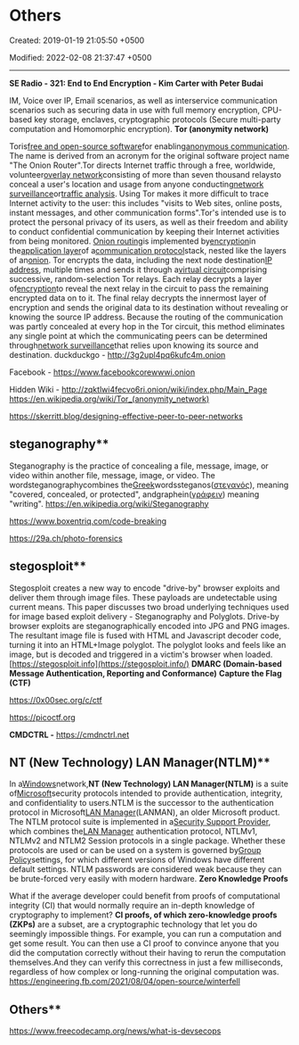 # Others

Created: 2019-01-19 21:05:50 +0500

Modified: 2022-02-08 21:37:47 +0500

---

**SE Radio - 321: End to End Encryption - Kim Carter with Peter Budai**

IM, Voice over IP, Email scenarios, as well as interservice communication scenarios such as securing data in use with full memory encryption, CPU-based key storage, enclaves, cryptographic protocols (Secure multi-party computation and Homomorphic encryption).
**Tor (anonymity network)**

Toris[free and open-source software](https://en.wikipedia.org/wiki/Free_and_open-source_software)for enabling[anonymous communication](https://en.wikipedia.org/wiki/Internet_anonymity). The name is derived from an acronym for the original software project name "The Onion Router".Tor directs Internet traffic through a free, worldwide, volunteer[overlay network](https://en.wikipedia.org/wiki/Overlay_network)consisting of more than seven thousand relaysto conceal a user's location and usage from anyone conducting[network surveillance](https://en.wikipedia.org/wiki/Computer_surveillance#Network_surveillance)or[traffic analysis](https://en.wikipedia.org/wiki/Traffic_analysis#In_computer_security). Using Tor makes it more difficult to trace Internet activity to the user: this includes "visits to Web sites, online posts, instant messages, and other communication forms".Tor's intended use is to protect the personal privacy of its users, as well as their freedom and ability to conduct confidential communication by keeping their Internet activities from being monitored.
[Onion routing](https://en.wikipedia.org/wiki/Onion_routing)is implemented by[encryption](https://en.wikipedia.org/wiki/Encryption)in the[application layer](https://en.wikipedia.org/wiki/Application_layer)of a[communication protocol](https://en.wikipedia.org/wiki/Communication_protocol)stack, nested like the layers of an[onion](https://en.wikipedia.org/wiki/Onion). Tor encrypts the data, including the next node destination[IP address](https://en.wikipedia.org/wiki/IP_address), multiple times and sends it through a[virtual circuit](https://en.wikipedia.org/wiki/Virtual_circuit)comprising successive, random-selection Tor relays. Each relay decrypts a layer of[encryption](https://en.wikipedia.org/wiki/Encryption)to reveal the next relay in the circuit to pass the remaining encrypted data on to it. The final relay decrypts the innermost layer of encryption and sends the original data to its destination without revealing or knowing the source IP address. Because the routing of the communication was partly concealed at every hop in the Tor circuit, this method eliminates any single point at which the communicating peers can be determined through[network surveillance](https://en.wikipedia.org/wiki/Computer_and_network_surveillance)that relies upon knowing its source and destination.
duckduckgo - <http://3g2upl4pq6kufc4m.onion>

Facebook - <https://www.facebookcorewwwi.onion>

Hidden Wiki - <http://zqktlwi4fecvo6ri.onion/wiki/index.php/Main_Page>
<https://en.wikipedia.org/wiki/Tor_(anonymity_network)>

<https://skerritt.blog/designing-effective-peer-to-peer-networks>

## steganography**

Steganography is the practice of concealing a file, message, image, or video within another file, message, image, or video. The wordsteganographycombines the[Greek](https://en.wikipedia.org/wiki/Greek_language)wordssteganos([στεγανός](https://en.wiktionary.org/wiki/%CF%83%CF%84%CE%B5%CE%B3%CE%B1%CE%BD%CF%8C%CF%82#Greek)), meaning "covered, concealed, or protected", andgraphein([γράφειν](https://en.wiktionary.org/wiki/%CE%B3%CF%81%CE%AC%CF%86%CE%B5%CE%B9%CE%BD#Greek)) meaning "writing".
<https://en.wikipedia.org/wiki/Steganography>

<https://www.boxentriq.com/code-breaking>

<https://29a.ch/photo-forensics>

## stegosploit**

Stegosploit creates a new way to encode "drive-by" browser exploits and deliver them through image files. These payloads are undetectable using current means. This paper discusses two broad underlying techniques used for image based exploit delivery - Steganography and Polyglots. Drive-by browser exploits are steganographically encoded into JPG and PNG images. The resultant image file is fused with HTML and Javascript decoder code, turning it into an HTML+Image polyglot. The polyglot looks and feels like an image, but is decoded and triggered in a victim's browser when loaded.
[https://stegosploit.info](https://stegosploit.info/)
**DMARC (Domain-based Message Authentication, Reporting and Conformance)**
**Capture the Flag (CTF)**

<https://0x00sec.org/c/ctf>

<https://picoctf.org>

**CMDCTRL -** <https://cmdnctrl.net>

## NT (New Technology) LAN Manager(NTLM)**

In a[Windows](https://www.wikiwand.com/en/Microsoft_Windows)network,**NT (New Technology) LAN Manager(NTLM)** is a suite of[Microsoft](https://www.wikiwand.com/en/Microsoft)security protocols intended to provide authentication, integrity, and confidentiality to users.NTLM is the successor to the authentication protocol in Microsoft[LAN Manager](https://www.wikiwand.com/en/LAN_Manager)(LANMAN), an older Microsoft product. The NTLM protocol suite is implemented in a[Security Support Provider](https://www.wikiwand.com/en/SSPI#Windows_SSPs), which combines the[LAN Manager](https://www.wikiwand.com/en/LAN_Manager) authentication protocol, NTLMv1, NTLMv2 and NTLM2 Session protocols in a single package. Whether these protocols are used or can be used on a system is governed by[Group Policy](https://www.wikiwand.com/en/Group_Policy)settings, for which different versions of Windows have different default settings. NTLM passwords are considered weak because they can be brute-forced very easily with modern hardware.
**Zero Knowledge Proofs**

What if the average developer could benefit from proofs of computational integrity (CI) that would normally require an in-depth knowledge of cryptography to implement?
**CI proofs, of which zero-knowledge proofs (ZKPs)** are a subset, are a cryptographic technology that let you do seemingly impossible things. For example, you can run a computation and get some result. You can then use a CI proof to convince anyone that you did the computation correctly without their having to rerun the computation themselves.And they can verify this correctness in just a few milliseconds, regardless of how complex or long-running the original computation was.
<https://engineering.fb.com/2021/08/04/open-source/winterfell>

## Others**

<https://www.freecodecamp.org/news/what-is-devsecops>
